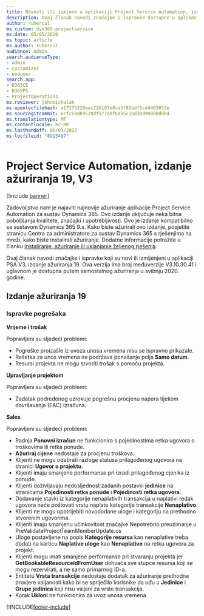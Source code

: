 ```yaml
---
title: Novosti ili izmjene u aplikaciji Project Service Automation, izdanje ažuriranja 19, V3
description: Ovaj članak navodi značajke i ispravke dostupne u aplikaciji Project Service Automation, izdanje ažuriranja 19, V3.
author: ruhercul
ms.custom: dyn365-projectservice
ms.date: 05/05/2020
ms.topic: article
ms.author: ruhercul
audience: Admin
search.audienceType:
- admin
- customizer
- enduser
search.app:
- D365CE
- D365PS
- ProjectOperations
ms.reviewer: johnmichalak
ms.openlocfilehash: a17275220eec726107e8ce5f82bdf5cdd403033e
ms.sourcegitcommit: 6cfc50d89528df977a8f6a55c1ad39d99800d9b4
ms.translationtype: MT
ms.contentlocale: hr-HR
ms.lasthandoff: 06/03/2022
ms.locfileid: "8915497"
---
```

# <a name="project-service-automation-update-release-19-v3"></a>Project Service Automation, izdanje ažuriranja 19, V3

[!include [banner](../includes/psa-now-project-operations.md)]

Zadovoljstvo nam je najaviti najnovije ažuriranje aplikacije Project Service Automation za sustav Dynamics 365. Ovo izdanje uključuje neka bitna poboljšanja kvalitete, značajki i upotrebljivosti. Ovo je izdanje kompatibilno sa sustavom Dynamics 365 9.x. Kako biste ažurirali ovo izdanje, posjetite stranicu Centra za administratore za sustav Dynamics 365 s rješenjima na mreži, kako biste instalirali ažuriranje. Dodatne informacije potražite u članku [Instaliranje, ažuriranje ili uklanjanje željenog rješenja](/power-platform/admin/install-remove-preferred-solution).

Ovaj članak navodi značajke i ispravke koji su novi ili izmijenjeni u aplikaciji PSA V3, izdanje ažuriranja 19. Ova verzija ima broj međuverzije V3.10.30.41 i uglavnom je dostupna putem samostalnog ažuriranja u svibnju 2020. godine.

## <a name="update-release-19"></a>Izdanje ažuriranja 19

### <a name="bug-fixes"></a>Ispravke pogrešaka

**Vrijeme i trošak**

Popravljeni su sljedeći problemi: 

- Pogreške proizašle iz uvoza unosa vremena nisu se ispravno prikazale.
- Rešetka za unos vremena ne podržava ponašanje polja **Samo datum**.
- Resursi projekta ne mogu stvoriti trošak s pomoću projekta.

**Upravljanje projektom**

Popravljeni su sljedeći problemi: 

-  Zadatak podređenog uzrokuje pogrešnu procjenu napora tijekom dovršavanja (EAC) izračuna.

**Sales**

Popravljeni su sljedeći problemi: 

- Radnja **Ponovni izračun** ne funkcionira s pojedinostima retka ugovora o troškovima ili retka ponude.
- **Ažuriraj cijene** nedostaje za procjenu troškova.
-  Klijenti ne mogu odabrati razloge statusa prilagođenog ugovora na stranici **Ugovor o projektu**.
- Klijenti imaju smanjene performanse pri izradi prilagođenog cjenika iz ponude.
- Klijenti doživljavaju nedosljednost zadanih postavki **jedinice** na stranicama **Pojedinosti retka ponude** i **Pojedinosti retka ugovora**.
- Dodavanje stavki iz kategorije nenaplativih transakcija u naplativi redak ugovora neće poštovati vrstu naplate kategorije transakcije **Nenaplativo**.
- Klijenti ne mogu upotrijebiti novododane uloge i kategoriju na prethodno stvorenim ugovorima.
- Klijenti imaju smanjenu učinkovitost značajke Nepotrebno preuzimanje u PreValidateProjectTeamMemberUpdate.cs
- Uloge postavljene na popis **Kategorije resursa** kao nenaplative treba dodati na karticu **Naplative uloge** kao **Nenaplative** na retku ugovora za projekt.
- Klijenti mogu imati smanjene performanse pri stvaranju projekta jer **GetBookableResourceIdFromUser** dohvaća sve stupce resursa koji se mogu rezervirati, a ne samo primarnog ID-a.
- Entitetu **Vrsta transakcije** nedostaje dodatak za ažuriranje prethodne provjere valjanosti kako bi se spriječilo korisnike da uđu u **Jedinice** i **Grupe jedinica** koji nisu valjani za vrste transakcija.
- Korak **Ukloni** ne funkcionira za uvoz unosa vremena.


[!INCLUDE[footer-include](../includes/footer-banner.md)]
